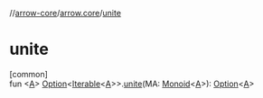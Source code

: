 //[arrow-core](../../index.md)/[arrow.core](index.md)/[unite](unite.md)

# unite

[common]\
fun &lt;[A](unite.md)&gt; [Option](-option/index.md)&lt;[Iterable](https://kotlinlang.org/api/latest/jvm/stdlib/kotlin.collections/-iterable/index.html)&lt;[A](unite.md)&gt;&gt;.[unite](unite.md)(MA: [Monoid](../arrow.typeclasses/-monoid/index.md)&lt;[A](unite.md)&gt;): [Option](-option/index.md)&lt;[A](unite.md)&gt;
